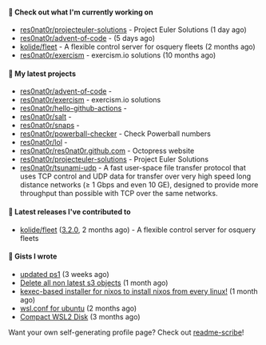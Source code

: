 #### 👷 Check out what I'm currently working on

- [res0nat0r/projecteuler-solutions](https://github.com/res0nat0r/projecteuler-solutions) - Project Euler Solutions (1 day ago)
- [res0nat0r/advent-of-code](https://github.com/res0nat0r/advent-of-code) -  (5 days ago)
- [kolide/fleet](https://github.com/kolide/fleet) - A flexible control server for osquery fleets (2 months ago)
- [res0nat0r/exercism](https://github.com/res0nat0r/exercism) - exercism.io solutions (10 months ago)

#### 🌱 My latest projects

- [res0nat0r/advent-of-code](https://github.com/res0nat0r/advent-of-code) - 
- [res0nat0r/exercism](https://github.com/res0nat0r/exercism) - exercism.io solutions
- [res0nat0r/hello-github-actions](https://github.com/res0nat0r/hello-github-actions) - 
- [res0nat0r/salt](https://github.com/res0nat0r/salt) - 
- [res0nat0r/snaps](https://github.com/res0nat0r/snaps) - 
- [res0nat0r/powerball-checker](https://github.com/res0nat0r/powerball-checker) - Check Powerball numbers
- [res0nat0r/lol](https://github.com/res0nat0r/lol) - 
- [res0nat0r/res0nat0r.github.com](https://github.com/res0nat0r/res0nat0r.github.com) - Octopress website
- [res0nat0r/projecteuler-solutions](https://github.com/res0nat0r/projecteuler-solutions) - Project Euler Solutions
- [res0nat0r/tsunami-udp](https://github.com/res0nat0r/tsunami-udp) -  A fast user-space file transfer protocol that uses TCP control and UDP data for transfer over very high speed long distance networks (≥ 1 Gbps and even 10 GE), designed to provide more throughput than possible with TCP over the same networks.

#### 🔭 Latest releases I've contributed to

- [kolide/fleet](https://github.com/kolide/fleet) ([3.2.0](https://github.com/kolide/fleet/releases/tag/3.2.0), 2 months ago) - A flexible control server for osquery fleets

#### 📓 Gists I wrote

- [updated ps1](https://gist.github.com/7ddccca0f8fac4e9b1f4e745d3ff9e86) (3 weeks ago)
- [Delete all non latest s3 objects](https://gist.github.com/74ce7e78cd5994f55372897611f23938) (1 month ago)
- [kexec-based installer for nixos to install nixos from every linux!](https://gist.github.com/7a82a79ff2e1e2ec1663cef813b27969) (1 month ago)
- [wsl.conf for ubuntu](https://gist.github.com/4aa8ad243bebfcb5e139832ac0fc1143) (2 months ago)
- [Compact WSL2 Disk](https://gist.github.com/54625761a9b07eebdf5ca55f62da581e) (3 months ago)

Want your own self-generating profile page? Check out [readme-scribe](https://github.com/muesli/readme-scribe)!
